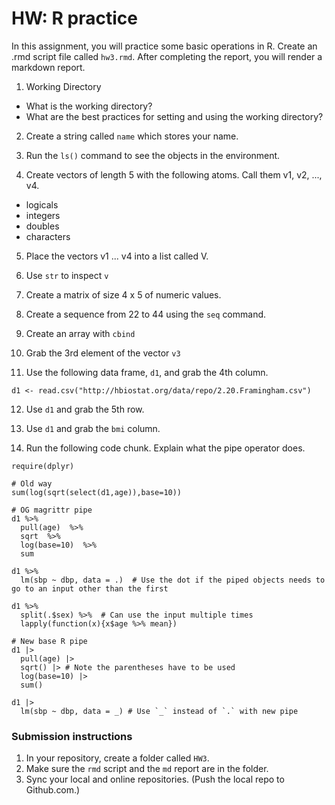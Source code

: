 HW: R practice
========

In this assignment, you will practice some basic operations in R. Create an .rmd script file called `hw3.rmd`.  After completing the report, you will render a markdown report.

1. Working Directory

* What is the working directory?
* What are the best practices for setting and using the working directory?

2. Create a string called `name` which stores your name.

3. Run the `ls()` command to see the objects in the environment.

4. Create vectors of length 5 with the following atoms.  Call them v1, v2, ..., v4.

* logicals
* integers
* doubles
* characters

5. Place the vectors v1 ... v4 into a list called V.

6. Use `str` to inspect `v`

7. Create a matrix of size 4 x 5 of numeric values.

8. Create a sequence from 22 to 44 using the `seq` command.

9. Create an array with `cbind`

10. Grab the 3rd element of the vector `v3`

11. Use the following data frame, `d1`, and grab the 4th column.

```
d1 <- read.csv("http://hbiostat.org/data/repo/2.20.Framingham.csv")
```

12. Use `d1` and grab the 5th row.

13. Use `d1` and grab the `bmi` column.

14. Run the following code chunk.  Explain what the pipe operator does.

```
require(dplyr)

# Old way
sum(log(sqrt(select(d1,age)),base=10))

# OG magrittr pipe
d1 %>% 
  pull(age)  %>% 
  sqrt  %>% 
  log(base=10)  %>% 
  sum

d1 %>% 
  lm(sbp ~ dbp, data = .)  # Use the dot if the piped objects needs to go to an input other than the first

d1 %>% 
  split(.$sex) %>%  # Can use the input multiple times
  lapply(function(x){x$age %>% mean})

# New base R pipe
d1 |> 
  pull(age) |> 
  sqrt() |> # Note the parentheses have to be used
  log(base=10) |> 
  sum()

d1 |>  
  lm(sbp ~ dbp, data = _) # Use `_` instead of `.` with new pipe
```

### Submission instructions

1.  In your repository, create a folder called `HW3`. 
1.  Make sure the `rmd` script and the `md` report are in the folder.
1.  Sync your local and online repositories.  (Push the local repo to Github.com.)